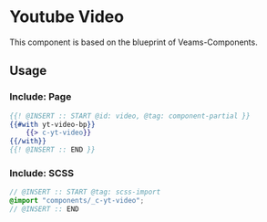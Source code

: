 # Youtube Video

This component is based on the blueprint of Veams-Components.

## Usage

### Include: Page

``` hbs
{{! @INSERT :: START @id: video, @tag: component-partial }}
{{#with yt-video-bp}}
	{{> c-yt-video}}
{{/with}}
{{! @INSERT :: END }}
```

### Include: SCSS

``` scss
// @INSERT :: START @tag: scss-import 
@import "components/_c-yt-video";
// @INSERT :: END
```
